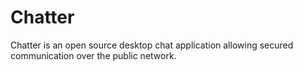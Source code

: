 # Chatter
Chatter is an open source desktop chat application allowing secured communication over the public network.
